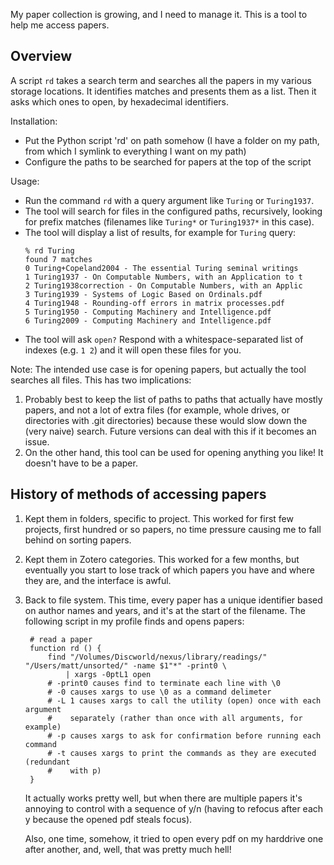 My paper collection is growing, and I need to manage it. This is a tool
to help me access papers.

Overview
--------

A script `rd` takes a search term and searches all the papers in my various
storage locations. It identifies matches and presents them as a list. Then
it asks which ones to open, by hexadecimal identifiers.

Installation:

* Put the Python script 'rd' on path somehow (I have a folder on my path,
  from which I symlink to everything I want on my path)
* Configure the paths to be searched for papers at the top of the script

Usage:

* Run the command `rd` with a query argument like `Turing` or `Turing1937`.
* The tool will search for files in the configured paths, recursively,
  looking for prefix matches (filenames like `Turing*` or `Turing1937*` in
  this case).
* The tool will display a list of results, for example for `Turing` query:
    ```
    % rd Turing
    found 7 matches
    0 Turing+Copeland2004 - The essential Turing seminal writings
    1 Turing1937 - On Computable Numbers, with an Application to t
    2 Turing1938correction - On Computable Numbers, with an Applic
    3 Turing1939 - Systems of Logic Based on Ordinals.pdf
    4 Turing1948 - Rounding-off errors in matrix processes.pdf
    5 Turing1950 - Computing Machinery and Intelligence.pdf
    6 Turing2009 - Computing Machinery and Intelligence.pdf
    ```
* The tool will ask `open?`
  Respond with a whitespace-separated list of indexes (e.g. `1 2`) and it
  will open these files for you.


Note:
The intended use case is for opening papers, but actually the tool searches
all files. This has two implications:

1. Probably best to keep the list of paths to paths that actually have mostly
   papers, and not a lot of extra files (for example, whole drives, or
   directories with .git directories) because these would slow down the
   (very naive) search. Future versions can deal with this if it becomes an
   issue.
2. On the other hand, this tool can be used for opening anything you like!
   It doesn't have to be a paper.

History of methods of accessing papers
--------------------------------------

1. Kept them in folders, specific to project. This worked for first few
   projects, first hundred or so papers, no time pressure causing me to fall
   behind on sorting papers.

2. Kept them in Zotero categories. This worked for a few months, but
   eventually you start to lose track of which papers you have and where they
   are, and the interface is awful.

3. Back to file system. This time, every paper has a unique identifier based
   on author names and years, and it's at the start of the filename. The
   following script in my profile finds and opens papers:

   ```
    # read a paper
    function rd () {
        find "/Volumes/Discworld/nexus/library/readings/" "/Users/matt/unsorted/" -name $1"*" -print0 \
            | xargs -0ptL1 open
        # -print0 causes find to terminate each line with \0
        # -0 causes xargs to use \0 as a command delimeter
        # -L 1 causes xargs to call the utility (open) once with each argument
        #    separately (rather than once with all arguments, for example)
        # -p causes xargs to ask for confirmation before running each command
        # -t causes xargs to print the commands as they are executed (redundant
        #    with p)
    }
    ```

    It actually works pretty well, but when there are multiple papers it's
    annoying to control with a sequence of y/n (having to refocus after each
    y because the opened pdf steals focus).
    
    Also, one time, somehow, it tried to open every pdf on my harddrive one
    after another, and, well, that was pretty much hell!
